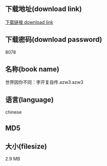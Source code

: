 ## 下载地址(download link)
[下载链接 download link](https://tutu365.netlify.app/?s=%E4%B8%96%E7%95%8C%E5%9B%A0%E4%BD%A0%E4%B8%8D%E5%90%8C%EF%BC%9A%E6%9D%8E%E5%BC%80%E5%A4%8D%E8%87%AA%E4%BC%A0.azw3)

## 下载密码(download password)
8078

## 名称(book name)
世界因你不同：李开复自传.azw3.azw3

## 语言(language)
chinese

## MD5


## 大小(filesize)
2.9 MB
